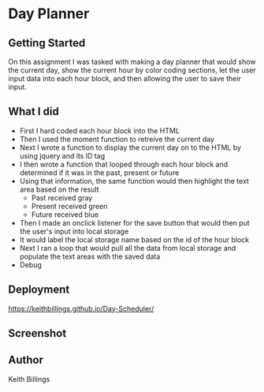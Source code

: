 # Day Planner

## Getting Started

On this assignment I was tasked with making a day planner that would show the current day, show the current hour by color coding sections, let the user input data into each hour block, and then allowing the user to save their input. 

## What I did

* First I hard coded each hour block into the HTML
* Then I used the moment function to retreive the current day
* Next I wrote a function to display the current day on to the HTML by using jquery and its ID tag
* I then wrote a function that looped through each hour block and determined if it was in the past, present or future
* Using that information, the same function would then highlight the text area based on the result
  * Past received gray
  * Present received green
  * Future received blue
* Then I made an onclick listener for the save button that would then put the user's input into local storage 
* It would label the local storage name based on the id of the hour block
* Next I ran a loop that would pull all the data from local storage and populate the text areas with the saved data
* Debug

## Deployment

https://keithbillings.github.io/Day-Scheduler/

## Screenshot

## Author

Keith Billings
